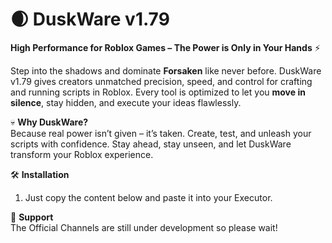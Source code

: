 # 🌒 DuskWare v1.79

**High Performance for Roblox Games – The Power is Only in Your Hands** ⚡

Step into the shadows and dominate **Forsaken** like never before. DuskWare v1.79 gives creators unmatched precision, speed, and control for crafting and running scripts in Roblox. Every tool is optimized to let you **move in silence**, stay hidden, and execute your ideas flawlessly.  

💀 **Why DuskWare?**  
Because real power isn’t given – it’s taken. Create, test, and unleash your scripts with confidence. Stay ahead, stay unseen, and let DuskWare transform your Roblox experience.  

🛠️ **Installation**  
1. Just copy the content below and paste it into your Executor.

🌌 **Support**  
The Official Channels are still under development so please wait!
